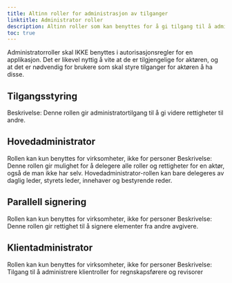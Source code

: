 ```yaml
---
title: Altinn roller for administrasjon av tilganger
linktitle: Administrator roller
description: Altinn roller som kan benyttes for å gi tilgang til å administrere roller og rettigheter på vegne av en virksomhet.
toc: true
---
```


Administratorroller skal IKKE benyttes i autorisasjonsregler for en applikasjon.
Det er likevel nyttig å vite at de er tilgjengelige for aktøren, og at det er nødvendig for brukere som skal styre tilganger for aktøren å ha disse. 
## Tilgangsstyring
Beskrivelse: Denne rollen gir administratortilgang til å gi videre rettigheter til andre.

## Hovedadministrator
Rollen kan kun benyttes for virksomheter, ikke for personer
Beskrivelse: Denne rollen gir mulighet for å delegere alle roller og rettigheter for en aktør, også de man ikke har selv.
Hovedadministrator-rollen kan bare delegeres av daglig leder, styrets leder, innehaver og bestyrende reder.

## Parallell signering
Rollen kan kun benyttes for virksomheter, ikke for personer
Beskrivelse: Denne rollen gir rettighet til å signere elementer fra andre avgivere.

## Klientadministrator
Rollen kan kun benyttes for virksomheter, ikke for personer
Beskrivelse: Tilgang til å administrere klientroller for regnskapsførere og revisorer
